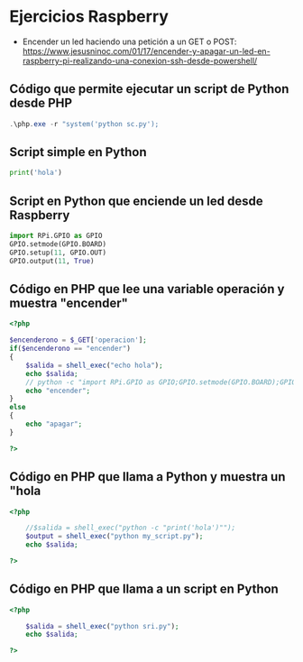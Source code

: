 # Ejercicios Raspberry
- Encender un led haciendo una petición a un GET o POST: https://www.jesusninoc.com/01/17/encender-y-apagar-un-led-en-raspberry-pi-realizando-una-conexion-ssh-desde-powershell/

## Código que permite ejecutar un script de Python desde PHP
```PowerShell
.\php.exe -r "system('python sc.py');
```

## Script simple en Python
```Python
print('hola')
```

## Script en Python que enciende un led desde Raspberry
```Python
import RPi.GPIO as GPIO
GPIO.setmode(GPIO.BOARD)
GPIO.setup(11, GPIO.OUT)
GPIO.output(11, True)
```

## Código en PHP que lee una variable operación y muestra "encender"
```PHP
<?php 

$encenderono = $_GET['operacion'];
if($encenderono == "encender")
{
    $salida = shell_exec("echo hola");
    echo $salida;
    // python -c "import RPi.GPIO as GPIO;GPIO.setmode(GPIO.BOARD);GPIO.setup(11, GPIO.OUT);GPIO.output(11, True);"
    echo "encender";
}
else
{
    echo "apagar";
}

?>
```

## Código en PHP que llama a Python y muestra un "hola
```PHP
<?php 

    //$salida = shell_exec("python -c "print('hola')"");
    $output = shell_exec("python my_script.py");
    echo $salida;

?>
```

## Código en PHP que llama a un script en Python
```PHP
<?php 

    $salida = shell_exec("python sri.py");
    echo $salida;

?>
```
